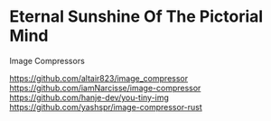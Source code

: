 # Eternal Sunshine Of The Pictorial Mind
Image Compressors


https://github.com/altair823/image_compressor
https://github.com/iamNarcisse/image-compressor
https://github.com/hanje-dev/you-tiny-img
https://github.com/yashspr/image-compressor-rust